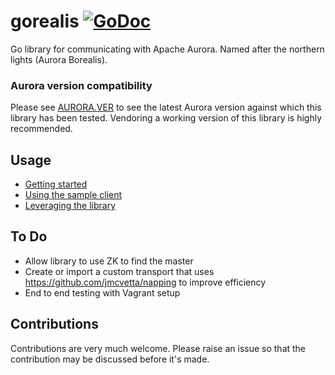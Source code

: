 # gorealis [![GoDoc](https://godoc.org/github.com/rdelval/gorealis?status.svg)](https://godoc.org/github.com/rdelval/gorealis)

Go library for communicating with Apache Aurora.
Named after the northern lights (Aurora Borealis).

### Aurora version compatibility
Please see [AURORA.VER](./AURORA.VER) to see the latest Aurora version against which this
library has been tested. Vendoring a working version of this library is highly recommended.

## Usage

* [Getting started](docs/getting-started.md)
* [Using the sample client](docs/using-the-sample-client.md)
* [Leveraging the library](docs/leveraging-the-library.md)

## To Do
* Allow library to use ZK to find the master
* Create or import a custom transport that uses https://github.com/jmcvetta/napping to improve efficiency
* End to end testing with Vagrant setup

## Contributions
Contributions are very much welcome. Please raise an issue so that the contribution may be discussed before it's made.
